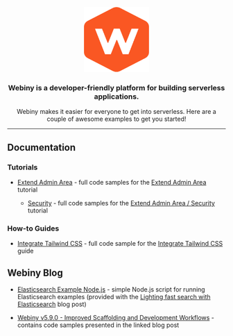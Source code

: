 <div align="center">
    <img src="./webiny-readme-resources/webiny.png" width="150" height="150" />
    <h3>Webiny is a developer-friendly platform for building serverless applications.</h3>
    <p>Webiny makes it easier for everyone to get into serverless. Here are a couple of awesome examples to get you started!</p>
</div>

---

## Documentation

### Tutorials

- [Extend Admin Area](https://github.com/webiny/webiny-examples/tree/master/extend-admin-area) - full code samples for the [Extend Admin Area](https://www.webiny.com/docs/tutorials/extend-admin-area/introduction) tutorial

    - [Security](https://github.com/webiny/webiny-examples/tree/master/create-an-application/securing-your-application) - full code samples for the [Extend Admin Area / Security](https://www.webiny.com/docs/tutorials/create-an-application/security/introduction) tutorial

### How-to Guides
- [Integrate Tailwind CSS](https://github.com/webiny/webiny-examples/tree/master/integrate-tailwind-css) - full code sample for the [Integrate Tailwind CSS](https://www.webiny.com/docs/how-to-guides/integrate-tailwindcss/) guide

## Webiny Blog

- [Elasticsearch Example Node.js](https://github.com/webiny/webiny-examples/tree/master/elasticsearch-example-nodejs) - simple Node.js script for running Elasticsearch examples (provided with the [Lighting fast search with Elasticsearch](https://www.webiny.com/blog/lighting-fast-search-with-elasticsearch) blog post)
  
- [Webiny v5.9.0 - Improved Scaffolding and Development Workflows](https://www.webiny.com/blog/webiny-v5.9.0-improved-scaffolds-and-development) - contains code samples presented in the linked blog post

<!-- OLD (v4) LINKS BELOW --> 
<!--  
- [Webiny Starter E-commerce with Next.js + Stripe](http://docs.webiny.com/docs/guides/headless-cms/)\
   `Headless CMS` `Stripe` `Webiny`

### Using Webiny's Headless CMS with:

- [Gatsby](https://github.com/webiny/webiny-examples/blob/master/headlesscms-gatsby) - [Personal blog using Webiny's Headless CMS & Gatsby](https://docs.webiny.com/docs/guides/headless-gatsby-tutorial)\
   `Headless` `CMS` `Gatsby`
- [Next.js](https://github.com/webiny/webiny-examples/blob/master/headlesscms-nextjs) - [Personal blog using Webiny's Headless CMS & NextJs](https://docs.webiny.com/docs/guides/headless-nextjs-tutorial)\
   `Headless` `CMS` `NextJs`
- [Vue.js](https://github.com/webiny/webiny-examples/blob/master/headlesscms-vuejs) - [Simple web app using Webiny Headless CMS & VueJs](https://docs.webiny.com/docs/guides/headless-vuejs-tutorial)\
   `Headless` `CMS` `VueJs`
- [React](https://github.com/webiny/webiny-examples/blob/master/headlesscms-react) - [Creating an e-library with Headless CMS + React](https://docs.webiny.com/docs/guides/headless-react-tutorial)\
   `Headless` `CMS` `React`
- [React Native](https://github.com/webiny/webiny-examples/blob/master/headlesscms-react-native) - [Creating a React Native app with Headless CMS](https://docs.webiny.com/docs/guides/headless-react-native-tutorial)\
   `Headless` `CMS` `React Native`
- [Angular](https://github.com/webiny/webiny-examples/blob/master/headlesscms-angular) - [Simple web app using Webiny Headless CMS & Angular](https://docs.webiny.com/docs/guides/headless-angular-tutorial)\
   `Headless` `CMS` `Angular`

### Creating Custom Page Elements

- [iFrame Page Element](https://github.com/webiny/webiny-examples/blob/master/iframe-page-element) - [Creating Custom Page Elements (iframe)](https://docs.webiny.com/docs/guides/creating-iframe-element-plugin)\
   `Page Builder App` `Custom Elements`

Creating Custom Theme

- [Custom Theme Package](https://github.com/webiny/webiny-examples/blob/master/custom-theme) - this example shows how to setup a custom theme package and use it in `admin` and `site` apps.

Use Page Builder in a custom app

- [Render pages in a custom app](https://github.com/webiny/webiny-examples/blob/master/cra-page-builder) - this example shows how to setup a custom app with content from Page Builder and Form Builder.

Use Form Builder in a custom app

- [Render forms in a custom app](https://github.com/webiny/webiny-examples/blob/master/cra-form-builder) - this example shows how to render a form created with the Form Builder app, in a simple Create React App project.

How to Create Github Contributors Plugin for Gatsby

- [Gatsby plugin github contributors](https://github.com/webiny/webiny-examples/tree/master/gatsby-plugin-github-contributors) - A simple plugin that will source all contributors to a Github repo.
- [Gatsby example site](https://github.com/webiny/webiny-examples/tree/master/gatsby-github-plugin-example-site) - A Gatsby example site.

-->
